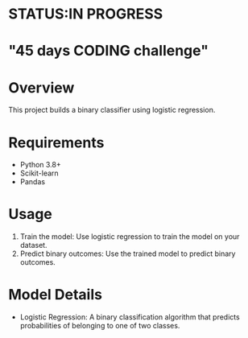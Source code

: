 # STATUS:IN PROGRESS
# "45 days CODING challenge"

# Overview
This project builds a binary classifier using logistic regression.

# Requirements

- Python 3.8+
- Scikit-learn
- Pandas

# Usage

1. Train the model: Use logistic regression to train the model on your dataset.
2. Predict binary outcomes: Use the trained model to predict binary outcomes.

# Model Details

- Logistic Regression: A binary classification algorithm that predicts probabilities of belonging to one of two classes.
